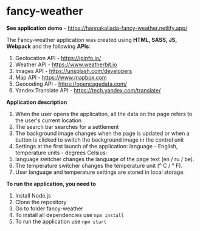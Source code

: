 # fancy-weather
**See application demo** - https://hannakaliada-fancy-weather.netlify.app/

The Fancy-weather application was created using **HTML, SASS, JS, Webpack** and the following **APIs**: 
1. Geolocation API - https://ipinfo.io/
2. Weather API - https://www.weatherbit.io
3. Images API - https://unsplash.com/developers
4. Map API - https://www.mapbox.com
5. Geocoding API - https://opencagedata.com/
6. Yandex.Translate API - https://tech.yandex.com/translate/

**Application description**
1. When the user opens the application, all the data on the page refers to the user's current location
2. The search bar searches for a settlement
3. The background image changes when the page is updated or when a button is clicked to switch the background image in the control unit
4. Settings at the first launch of the application: language - English, temperature units - degrees Celsius:
5. language switcher changes the language of the page text (en / ru / be).
6. The temperature switcher changes the temperature unit (° C / ° F).
7. User language and temperature settings are stored in local storage.

**To run the application, you need to**
1. Install Node.js
2. Clone the repository
3. Go to folder fancy-weather
4. To install all dependencies use `npm install`
5. To run the application use `npm start`

